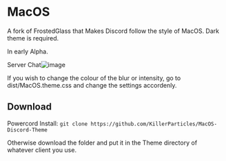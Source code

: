 # MacOS

A fork of FrostedGlass that Makes Discord follow the style of MacOS. Dark theme is required.

In early Alpha.

Server Chat![image](https://user-images.githubusercontent.com/93286201/166967004-1cad4008-9ee5-4e7b-8f81-abd892a5c0b3.png)

If you wish to change the colour of the blur or intensity, go to dist/MacOS.theme.css and change the settings accordenly.

## Download

Powercord Install: `git clone https://github.com/KillerParticles/MacOS-Discord-Theme`

Otherwise download the folder and put it in the Theme directory of whatever client you use.
